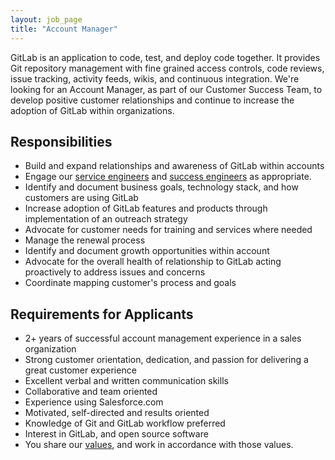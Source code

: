 ```yaml
---
layout: job_page
title: "Account Manager"
---
```


GitLab is an application to code, test, and deploy code together. It provides Git repository management with fine grained access controls, code reviews, issue tracking, activity feeds, wikis, and continuous integration. We're looking for an Account Manager, as part of our Customer Success Team, to develop positive customer relationships and continue to increase the adoption of GitLab within organizations.

## Responsibilities

* Build and expand relationships and awareness of GitLab within accounts
* Engage our [service engineers](https://about.gitlab.com/jobs/service-engineer) and [success engineers](https://about.gitlab.com/jobs/success-engineer/) as appropriate.
* Identify and document business goals, technology stack, and how customers are using GitLab
* Increase adoption of GitLab features and products through implementation of an outreach strategy
* Advocate for customer needs for training and services where needed
* Manage the renewal process
* Identify and document growth opportunities within account
* Advocate for the overall health of relationship to GitLab acting proactively to address issues and concerns
* Coordinate mapping customer's process and goals

## Requirements for Applicants

* 2+ years of successful account management experience in a sales organization
* Strong customer orientation, dedication, and passion for delivering a great customer experience
* Excellent verbal and written communication skills
* Collaborative and team oriented
* Experience using Salesforce.com
* Motivated, self-directed and results oriented
* Knowledge of Git and GitLab workflow preferred
* Interest in GitLab, and open source software
* You share our [values](/handbook/#values), and work in accordance with those values.
